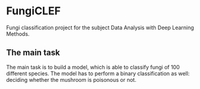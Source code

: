 # FungiCLEF
Fungi classification project for the subject Data Analysis with Deep Learning Methods.

## The main task
The main task is to build a model, which is able to classify fungi of 100 different species. The model has to perform a binary classification as well: deciding whether the mushroom is poisonous or not.